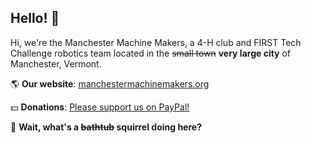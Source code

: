 ## Hello! :wave:
Hi, we're the Manchester Machine Makers, a 4-H club and FIRST Tech Challenge robotics team located in the ~~small town~~ **very large city** of Manchester, Vermont.

:earth_americas: **Our website**: [manchestermachinemakers.org](https://manchestermachinemakers.org)

:dollar: **Donations**: [Please support us on PayPal!](https://www.paypal.com/donate?hosted_button_id=WLPEK5DVDKRUA)

:bathtub: **Wait, what's a ~~bathtub~~ squirrel doing here?**

